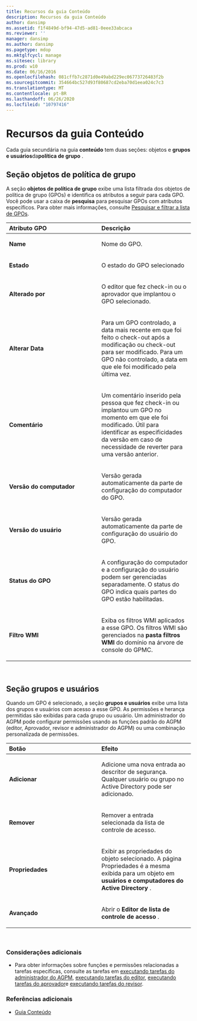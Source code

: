 ```yaml
---
title: Recursos da guia Conteúdo
description: Recursos da guia Conteúdo
author: dansimp
ms.assetid: f1f4849d-bf94-47d5-ad81-0eee33abcaca
ms.reviewer: ''
manager: dansimp
ms.author: dansimp
ms.pagetype: mdop
ms.mktglfcycl: manage
ms.sitesec: library
ms.prod: w10
ms.date: 06/16/2016
ms.openlocfilehash: 081cffb7c2871d0e49abd229ec06773726483f2b
ms.sourcegitcommit: 354664bc527d93f80687cd2eba70d1eea024c7c3
ms.translationtype: MT
ms.contentlocale: pt-BR
ms.lasthandoff: 06/26/2020
ms.locfileid: "10797416"
---
```

# Recursos da guia Conteúdo


Cada guia secundária na guia **conteúdo** tem duas seções: objetos e **grupos e usuários**da**política de grupo** .

## Seção objetos de política de grupo


A seção **objetos de política de grupo** exibe uma lista filtrada dos objetos de política de grupo (GPOs) e identifica os atributos a seguir para cada GPO. Você pode usar a caixa de **pesquisa** para pesquisar GPOs com atributos específicos. Para obter mais informações, consulte [Pesquisar e filtrar a lista de GPOs](search-and-filter-the-list-of-gpos.md).

<table>
<colgroup>
<col width="50%" />
<col width="50%" />
</colgroup>
<thead>
<tr class="header">
<th align="left">Atributo GPO</th>
<th align="left">Descrição</th>
</tr>
</thead>
<tbody>
<tr class="odd">
<td align="left"><p><strong>Name</strong></p></td>
<td align="left"><p>Nome do GPO.</p></td>
</tr>
<tr class="even">
<td align="left"><p><strong>Estado</strong></p></td>
<td align="left"><p>O estado do GPO selecionado</p></td>
</tr>
<tr class="odd">
<td align="left"><p><strong>Alterado por</strong></p></td>
<td align="left"><p>O editor que fez check-in ou o aprovador que implantou o GPO selecionado.</p></td>
</tr>
<tr class="even">
<td align="left"><p><strong>Alterar Data</strong></p></td>
<td align="left"><p>Para um GPO controlado, a data mais recente em que foi feito o check-out após a modificação ou check-out para ser modificado. Para um GPO não controlado, a data em que ele foi modificado pela última vez.</p></td>
</tr>
<tr class="odd">
<td align="left"><p><strong>Comentário</strong></p></td>
<td align="left"><p>Um comentário inserido pela pessoa que fez check-in ou implantou um GPO no momento em que ele foi modificado. Útil para identificar as especificidades da versão em caso de necessidade de reverter para uma versão anterior.</p></td>
</tr>
<tr class="even">
<td align="left"><p><strong>Versão do computador</strong></p></td>
<td align="left"><p>Versão gerada automaticamente da parte de configuração do computador do GPO.</p></td>
</tr>
<tr class="odd">
<td align="left"><p><strong>Versão do usuário</strong></p></td>
<td align="left"><p>Versão gerada automaticamente da parte de configuração do usuário do GPO.</p></td>
</tr>
<tr class="even">
<td align="left"><p><strong>Status do GPO</strong></p></td>
<td align="left"><p>A configuração do computador e a configuração do usuário podem ser gerenciadas separadamente. O status do GPO indica quais partes do GPO estão habilitadas.</p></td>
</tr>
<tr class="odd">
<td align="left"><p><strong>Filtro WMI</strong></p></td>
<td align="left"><p>Exiba os filtros WMI aplicados a esse GPO. Os filtros WMI são gerenciados na <strong> pasta filtros WMI </strong> do domínio na árvore de console do GPMC.</p></td>
</tr>
</tbody>
</table>

 

## Seção grupos e usuários


Quando um GPO é selecionado, a seção **grupos e usuários** exibe uma lista dos grupos e usuários com acesso a esse GPO. As permissões e herança permitidas são exibidas para cada grupo ou usuário. Um administrador do AGPM pode configurar permissões usando as funções padrão do AGPM (editor, Aprovador, revisor e administrador do AGPM) ou uma combinação personalizada de permissões.

<table>
<colgroup>
<col width="50%" />
<col width="50%" />
</colgroup>
<thead>
<tr class="header">
<th align="left">Botão</th>
<th align="left">Efeito</th>
</tr>
</thead>
<tbody>
<tr class="odd">
<td align="left"><p><strong>Adicionar</strong></p></td>
<td align="left"><p>Adicione uma nova entrada ao descritor de segurança. Qualquer usuário ou grupo no Active Directory pode ser adicionado.</p></td>
</tr>
<tr class="even">
<td align="left"><p><strong>Remover</strong></p></td>
<td align="left"><p>Remover a entrada selecionada da lista de controle de acesso.</p></td>
</tr>
<tr class="odd">
<td align="left"><p><strong>Propriedades</strong></p></td>
<td align="left"><p>Exibir as propriedades do objeto selecionado. A página Propriedades é a mesma exibida para um objeto em <strong> usuários e computadores do Active Directory </strong> .</p></td>
</tr>
<tr class="even">
<td align="left"><p><strong>Avançado</strong></p></td>
<td align="left"><p>Abrir o <strong> Editor de lista de controle de acesso </strong> .</p></td>
</tr>
</tbody>
</table>

 

### Considerações adicionais

-   Para obter informações sobre funções e permissões relacionadas a tarefas específicas, consulte as tarefas em [executando tarefas do administrador do AGPM](performing-agpm-administrator-tasks-agpm40.md), [executando tarefas do editor](performing-editor-tasks-agpm40.md), [executando tarefas do aprovador](performing-approver-tasks-agpm40.md)e [executando tarefas do revisor](performing-reviewer-tasks-agpm40.md).

### Referências adicionais

-   [Guia Conteúdo](contents-tab-agpm40.md)

 

 





